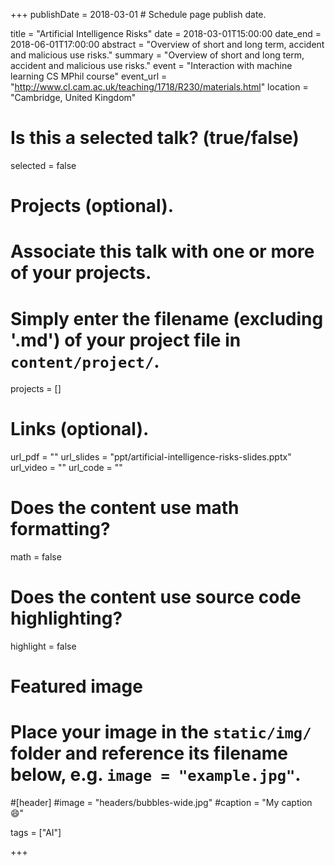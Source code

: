 +++
publishDate = 2018-03-01 # Schedule page publish date.

title = "Artificial Intelligence Risks"
date = 2018-03-01T15:00:00
date_end = 2018-06-01T17:00:00
abstract = "Overview of short and long term, accident and malicious use risks."
summary = "Overview of short and long term, accident and malicious use risks."
event = "Interaction with machine learning CS MPhil course"
event_url = "http://www.cl.cam.ac.uk/teaching/1718/R230/materials.html"
location = "Cambridge, United Kingdom"

# Is this a selected talk? (true/false)
selected = false

# Projects (optional).
#   Associate this talk with one or more of your projects.
#   Simply enter the filename (excluding '.md') of your project file in `content/project/`.
projects = []

# Links (optional).
url_pdf = ""
url_slides = "ppt/artificial-intelligence-risks-slides.pptx"
url_video = ""
url_code = ""

# Does the content use math formatting?
math = false

# Does the content use source code highlighting?
highlight = false

# Featured image
# Place your image in the `static/img/` folder and reference its filename below, e.g. `image = "example.jpg"`.
#[header]
#image = "headers/bubbles-wide.jpg"
#caption = "My caption :smile:"

tags = ["AI"]

+++
